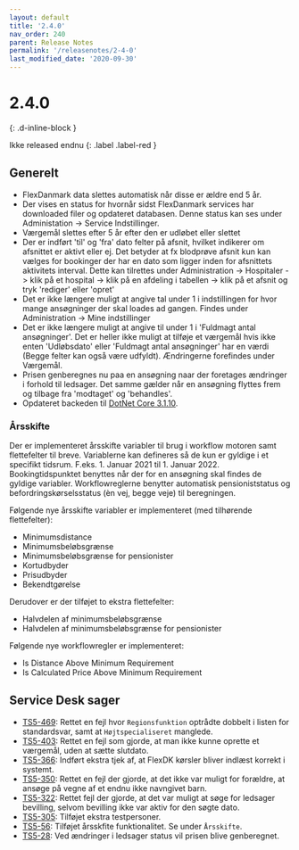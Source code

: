 ```yaml
---
layout: default
title: '2.4.0'
nav_order: 240
parent: Release Notes
permalink: '/releasenotes/2-4-0'
last_modified_date: '2020-09-30'
---
```


# 2.4.0
{: .d-inline-block }

Ikke released endnu
{: .label .label-red }

## Generelt

- FlexDanmark data slettes automatisk når disse er ældre end 5 år.
- Der vises en status for hvornår sidst FlexDanmark services har downloaded filer og opdateret databasen. Denne status kan ses under Administation -> Service Indstillinger.
- Værgemål slettes efter 5 år efter den er udløbet eller slettet
- Der er indført 'til' og 'fra' dato felter på afsnit, hvilket indikerer om afsnittet er aktivt eller ej. Det betyder at fx blodprøve afsnit kun kan vælges for bookinger der har en dato som ligger inden for afsnittets aktivitets interval. Dette kan tilrettes under Administration -> Hospitaler -> klik på et hospital -> klik på en afdeling i tabellen -> klik på et afsnit og tryk 'rediger' eller 'opret'
- Det er ikke længere muligt at angive tal under 1 i indstillingen for hvor mange ansøgninger der skal loades ad gangen. Findes under Administration -> Mine indstillinger
- Det er ikke længere muligt at angive til under 1 i 'Fuldmagt antal ansøgninger'. Det er heller ikke muligt at tilføje et værgemål hvis ikke enten 'Udløbsdato' eller 'Fuldmagt antal ansøgninger' har en værdi (Begge felter kan også være udfyldt). Ændringerne forefindes under Værgemål.
- Prisen genberegnes nu paa en ansøgning naar der foretages ændringer i forhold til ledsager. Det samme gælder når en ansøgning flyttes frem og tilbage fra 'modtaget' og 'behandles'.
- Opdateret backeden til [DotNet Core 3.1.10](https://github.com/dotnet/core/blob/master/release-notes/3.1/3.1.10/3.1.10.md).

### Årsskifte

Der er implementeret årsskifte variabler til brug i workflow motoren samt flettefelter til breve. Variablerne kan defineres så de kun er gyldige i et specifikt tidsrum. F.eks. 1. Januar 2021 til 1. Januar 2022. Bookingtidspunktet benyttes når der for en ansøgning skal findes de gyldige variabler. Workflowreglerne benytter automatisk pensioniststatus og befordringskørselsstatus (èn vej, begge veje) til beregningen.

Følgende nye årsskifte variabler er implementeret (med tilhørende flettefelter):
- Minimumsdistance
- Minimumsbeløbsgrænse
- Minimumsbeløbsgrænse for pensionister
- Kortudbyder
- Prisudbyder 
- Bekendtgørelse 

Derudover er der tilføjet to ekstra flettefelter: 
- Halvdelen af minimumsbeløbsgrænse
- Halvdelen af minimumsbeløbsgrænse for pensionister

Følgende nye workflowregler er implementeret: 
- Is Distance Above Minimum Requirement
- Is Calculated Price Above Minimum Requirement

## Service Desk sager
- [TS5-469](https://sd.trifork.com/browse/TS5-469): Rettet en fejl hvor `Regionsfunktion` optrådte dobbelt i listen for standardsvar, samt at `Højtspecialiseret` manglede. 
- [TS5-403](https://sd.trifork.com/browse/TS5-403): Rettet en fejl som gjorde, at man ikke kunne oprette et værgemål, uden at sætte slutdato.
- [TS5-366](https://sd.trifork.com/browse/TS5-366): Indført ekstra tjek af, at FlexDK kørsler bliver indlæst korrekt i systemt.
- [TS5-350](https://sd.trifork.com/browse/TS5-350): Rettet en fejl der gjorde, at det ikke var muligt for forældre, at ansøge på vegne af et endnu ikke navngivet barn.
- [TS5-322](https://sd.trifork.com/browse/TS5-322): Rettet fejl der gjorde, at det var muligt at søge for ledsager bevilling, selvom bevilling ikke var aktiv for den søgte dato.
- [TS5-305](https://sd.trifork.com/browse/TS5-305): Tilføjet ekstra testpersoner.
- [TS5-56](https://sd.trifork.com/browse/TS5-56): Tilføjet årsskfite funktionalitet. Se under `Årsskifte`.
- [TS5-28](https://sd.trifork.com/browse/TS5-28): Ved ændringer i ledsager status vil prisen blive genberegnet. 
